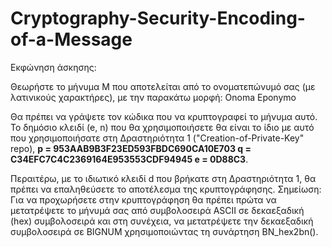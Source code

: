 # Cryptography-Security-Encoding-of-a-Message

Εκφώνηση άσκησης:

Θεωρήστε το μήνυμα Μ που αποτελείται από το ονοματεπώνυμό σας (με λατινικούς χαρακτήρες), με την παρακάτω μορφή:
 Onoma Eponymo
 
Θα πρέπει να γράψετε τον κώδικα που να κρυπτογραφεί το μήνυμα αυτό.
Το δημόσιο κλειδί (e, n) που θα χρησιμοποιήσετε θα είναι το ίδιο με αυτό που χρησιμοποιήσατε στη
Δραστηριότητα 1 ("Creation-of-Private-Key" repo), **p = 953AAB9B3F23ED593FBDC690CA10E703 q = C34EFC7C4C2369164E953553CDF94945 e = 0D88C3**.

Περαιτέρω, με το ιδιωτικό κλειδί d που βρήκατε στη Δραστηριότητα 1, θα
πρέπει να επαληθεύσετε το αποτέλεσμα της κρυπτογράφησης.
Σημείωση: Για να προχωρήσετε στην κρυπτογράφηση θα πρέπει πρώτα να μετατρέψετε το
μήνυμά σας από συμβολοσειρά ASCII σε δεκαεξαδική (hex) συμβολοσειρά και στη
συνέχεια, να μετατρέψετε την δεκαεξαδική συμβολοσειρά σε BIGNUM χρησιμοποιώντας τη
συνάρτηση BN_hex2bn().
